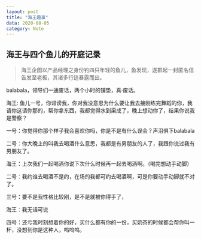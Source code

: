 ```yaml
---
layout: post
title: "海王趣事"
data: 2020-08-05
category: Note
---
```



## 海王与四个鱼儿的开庭记录

> 海王企图以产品经理之身份钓四只年轻的鱼儿，鱼发现，遂群起一封匿名信告发至老板，其诸多行迹暴露而出。

balabala，领导们一通废话，两个小时的铺垫，真·废话。

海王: 鱼儿一号，你诽谤我，你对我没意思为什么要让我去接刚练完舞蹈的你，我请你这请你那的，帮你拿东西，我都觉得水到渠成了，晚上想动你了，结果你说我是警察？

一号：你觉得你那个样子我会喜欢你吗，你是不是有什么误会？声泪俱下balabala

二号：你大晚上的叫我去喝酒什么意思，我都是有男朋友的人了，我跟你说过我有男朋友了。

海王：上次我们一起喝酒你说下次什么时候再一起去喝酒啊。（喝完想动手动脚）

二号：我约谁去喝酒不是约，在场的我都可约去喝酒啊，可是你要动手动脚就不对了。

三号：要不是我性格比较刚，是不是就被你得手了，

海王：我无话可说

四号：还亏我时刻想着你的好，买什么都有你的一份，买奶茶的时候都会帮你叫一杯，没想到你是这种人，呜呜呜。

